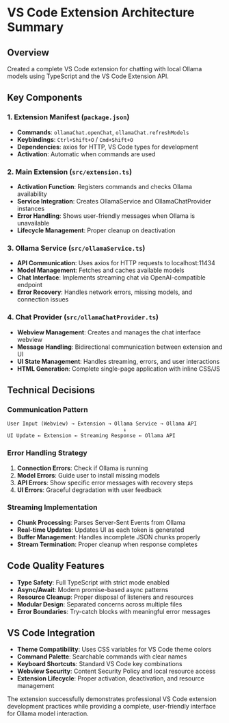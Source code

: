 # VS Code Extension Architecture Summary

## Overview
Created a complete VS Code extension for chatting with local Ollama models using TypeScript and the VS Code Extension API.

## Key Components

### 1. Extension Manifest (`package.json`)
- **Commands**: `ollamaChat.openChat`, `ollamaChat.refreshModels`
- **Keybindings**: `Ctrl+Shift+O` / `Cmd+Shift+O`
- **Dependencies**: axios for HTTP, VS Code types for development
- **Activation**: Automatic when commands are used

### 2. Main Extension (`src/extension.ts`)
- **Activation Function**: Registers commands and checks Ollama availability
- **Service Integration**: Creates OllamaService and OllamaChatProvider instances
- **Error Handling**: Shows user-friendly messages when Ollama is unavailable
- **Lifecycle Management**: Proper cleanup on deactivation

### 3. Ollama Service (`src/ollamaService.ts`)
- **API Communication**: Uses axios for HTTP requests to localhost:11434
- **Model Management**: Fetches and caches available models
- **Chat Interface**: Implements streaming chat via OpenAI-compatible endpoint
- **Error Recovery**: Handles network errors, missing models, and connection issues

### 4. Chat Provider (`src/ollamaChatProvider.ts`)
- **Webview Management**: Creates and manages the chat interface webview
- **Message Handling**: Bidirectional communication between extension and UI
- **UI State Management**: Handles streaming, errors, and user interactions
- **HTML Generation**: Complete single-page application with inline CSS/JS

## Technical Decisions

### Communication Pattern
```
User Input (Webview) → Extension → Ollama Service → Ollama API
                                      ↓
UI Update ← Extension ← Streaming Response ← Ollama API
```

### Error Handling Strategy
1. **Connection Errors**: Check if Ollama is running
2. **Model Errors**: Guide user to install missing models
3. **API Errors**: Show specific error messages with recovery steps
4. **UI Errors**: Graceful degradation with user feedback

### Streaming Implementation
- **Chunk Processing**: Parses Server-Sent Events from Ollama
- **Real-time Updates**: Updates UI as each token is generated
- **Buffer Management**: Handles incomplete JSON chunks properly
- **Stream Termination**: Proper cleanup when response completes

## Code Quality Features
- **Type Safety**: Full TypeScript with strict mode enabled
- **Async/Await**: Modern promise-based async patterns
- **Resource Cleanup**: Proper disposal of listeners and resources
- **Modular Design**: Separated concerns across multiple files
- **Error Boundaries**: Try-catch blocks with meaningful error messages

## VS Code Integration
- **Theme Compatibility**: Uses CSS variables for VS Code theme colors
- **Command Palette**: Searchable commands with clear names
- **Keyboard Shortcuts**: Standard VS Code key combinations
- **Webview Security**: Content Security Policy and local resource access
- **Extension Lifecycle**: Proper activation, deactivation, and resource management

The extension successfully demonstrates professional VS Code extension development practices while providing a complete, user-friendly interface for Ollama model interaction.